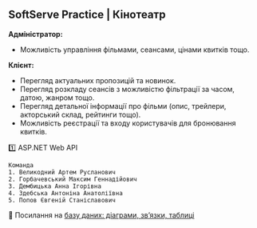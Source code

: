 ## SoftServe Practice | Кінотеатр

**Адміністратор:**

- ﻿Можливість управління фільмами, сеансами, цінами квитків тощо.

**Клієнт:**

- ﻿﻿Перегляд актуальних пропозицій та новинок.
- ﻿﻿Перегляд розкладу сеансів з можливістю фільтрації за часом, датою, жанром тощо.
- ﻿﻿Перегляд детальної інформації про фільми (опис, трейлери, акторський склад, рейтинги тощо).
- ﻿﻿Можливість реєстрації та входу користувачів для бронювання квитків.

:one: ASP.NET Web API
```
Команда
1. Великодний Артем Русланович
2. Горбачевський Максим Геннадійович
3. Дембицька Анна Ігорівна
4. Здебська Антоніна Анатоліївна
5. Попов Євгеній Станіславович
```

:file_folder: Посилання на [базу даних: діаграми, звʼязки, таблиці](https://www.figma.com/file/1Vo89uSm6NtfoTYWoKTikJ/SoftServe-practice%3A-database?type=whiteboard&node-id=0%3A1&t=gsbhV3l8B6UW2zCw-1)
